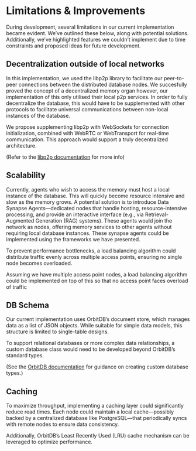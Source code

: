 # Limitations & Improvements
During development, several limitations in our current implementation became evident. We’ve outlined these below, along with potential solutions. Additionally, we’ve highlighted features we couldn’t implement due to time constraints and proposed ideas for future development.
## Decentralization outside of local networks
In this implementation, we used the libp2p library to facilitate our peer-to-peer connections between the distributed database nodes. We succesfully proved the concept of a decentralized memory organ however, our implementation of this only utilised their local p2p services. In order to fully decentralize the database, this would have to be supplemented with other protocols to facilitate universal communications between non-local instances of the database.

We propose supplementing libp2p with WebSockets for connection initialization, combined with WebRTC or WebTransport for real-time communication. This approach would support a truly decentralized architecture.

(Refer to the [libp2p documentation](https://connectivity.libp2p.io) for more info)
## Scalability
Currently, agents who wish to access the memory must host a local instance of the database. This will quickly become resource intensive and slow as the memory grows. A potential solution is to introduce Data Synapse Agents—dedicated nodes that handle hosting, resource-intensive processing, and provide an interactive interface (e.g., via Retrieval-Augmented Generation (RAG) systems). These agents would join the network as nodes, offering memory services to other agents without requiring local database instances. These synapse agents could be implemented using the frameworks we have presented.

To prevent performance bottlenecks, a load balancing algorithm could distribute traffic evenly across multiple access points, ensuring no single node becomes overloaded.

Assuming we have multiple access point nodes, a load balancing algorithm could be implemented on top of this so that no access point faces overload of traffic
## DB Schema
Our current implementation uses OrbitDB’s document store, which manages data as a list of JSON objects. While suitable for simple data models, this structure is limited to single-table designs.

To support relational databases or more complex data relationships, a custom database class would need to be developed beyond OrbitDB’s standard types.

(See the [OrbitDB documentation](https://github.com/orbitdb/orbitdb/blob/main/docs/DATABASES.md#building-a-custom-database) for guidance on creating custom database types.)
## Caching
To maximize throughput, implementing a caching layer could significantly reduce read times. Each node could maintain a local cache—possibly backed by a centralized database like PostgreSQL—that periodically syncs with remote nodes to ensure data consistency.

Additionally, OrbitDB’s Least Recently Used (LRU) cache mechanism can be leveraged to optimize performance.
